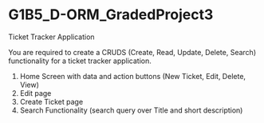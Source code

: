 # G1B5_D-ORM_GradedProject3
Ticket Tracker Application

You are required to create a CRUDS (Create, Read, Update, Delete, Search) functionality for a ticket tracker
application.


1) Home Screen with data and action buttons (New Ticket, Edit, Delete, View)
2) Edit page
3) Create Ticket page
4) Search Functionality (search query over Title and short description)
